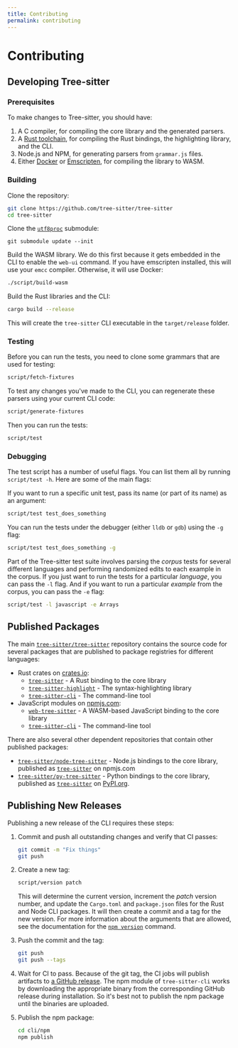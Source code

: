 ```yaml
---
title: Contributing
permalink: contributing
---
```


# Contributing

## Developing Tree-sitter

### Prerequisites

To make changes to Tree-sitter, you should have:

1. A C compiler, for compiling the core library and the generated parsers.
2. A [Rust toolchain](https://rustup.rs/), for compiling the Rust bindings, the highlighting library, and the CLI.
3. Node.js and NPM, for generating parsers from `grammar.js` files.
4. Either [Docker](https://www.docker.com/) or [Emscripten](https://emscripten.org/), for compiling the library to WASM.

### Building

Clone the repository:

```sh
git clone https://github.com/tree-sitter/tree-sitter
cd tree-sitter
```

Clone the [`utf8proc`](https://juliastrings.github.io/utf8proc/) submodule:

```
git submodule update --init
```

Build the WASM library. We do this first because it gets embedded in the CLI to enable the `web-ui` command. If you have emscripten installed, this will use your `emcc` compiler. Otherwise, it will use Docker:

```sh
./script/build-wasm
```

Build the Rust libraries and the CLI:

```sh
cargo build --release
```

This will create the `tree-sitter` CLI executable in the `target/release` folder.

### Testing

Before you can run the tests, you need to clone some grammars that are used for testing:

```sh
script/fetch-fixtures
```

To test any changes you've made to the CLI, you can regenerate these parsers using your current CLI code:

```sh
script/generate-fixtures
```

Then you can run the tests:

```sh
script/test
```

### Debugging

The test script has a number of useful flags. You can list them all by running `script/test -h`. Here are some of the main flags:

If you want to run a specific unit test, pass its name (or part of its name) as an argument:

```sh
script/test test_does_something
```

You can run the tests under the debugger (either `lldb` or `gdb`) using the `-g` flag:

```sh
script/test test_does_something -g
```

Part of the Tree-sitter test suite involves parsing the *corpus* tests for several different languages and performing randomized edits to each example in the corpus. If you just want to run the tests for a particular *language*, you can pass the `-l` flag. And if you want to run a particular *example* from the corpus, you can pass the `-e` flag:

```sh
script/test -l javascript -e Arrays
```

## Published Packages

The main [`tree-sitter/tree-sitter`](https://github.com/tree-sitter/tree-sitter) repository contains the source code for several packages that are published to package registries for different languages:

* Rust crates on [crates.io](https://crates.io):
  * [`tree-sitter`](https://crates.io/crates/tree-sitter) - A Rust binding to the core library
  * [`tree-sitter-highlight`](https://crates.io/crates/tree-sitter-highlight) - The syntax-highlighting library
  * [`tree-sitter-cli`](https://crates.io/crates/tree-sitter-cli) - The command-line tool
* JavaScript modules on [npmjs.com](https://npmjs.com):
  * [`web-tree-sitter`](https://www.npmjs.com/package/web-tree-sitter) - A WASM-based JavaScript binding to the core library
  * [`tree-sitter-cli`](https://www.npmjs.com/package/tree-sitter-cli) - The command-line tool

There are also several other dependent repositories that contain other published packages:

* [`tree-sitter/node-tree-sitter`](https://github.com/tree-sitter/py-tree-sitter) - Node.js bindings to the core library, published as [`tree-sitter`](https://www.npmjs.com/package/tree-sitter) on npmjs.com
* [`tree-sitter/py-tree-sitter`](https://github.com/tree-sitter/py-tree-sitter) - Python bindings to the core library, published as [`tree-sitter`](https://pypi.org/project/tree-sitter) on [PyPI.org](https://pypi.org).

## Publishing New Releases

Publishing a new release of the CLI requires these steps:

1. Commit and push all outstanding changes and verify that CI passes:

    ```sh
    git commit -m "Fix things"
    git push
    ```

2. Create a new tag:

    ```sh
    script/version patch
    ```

    This will determine the current version, increment the *patch* version number, and update the `Cargo.toml` and `package.json` files for the Rust and Node CLI packages. It will then create a commit and a tag for the new version. For more information about the arguments that are allowed, see the documentation for the [`npm version`](https://docs.npmjs.com/cli/version) command.

3. Push the commit and the tag:

    ```sh
    git push
    git push --tags
    ```

4. Wait for CI to pass. Because of the git tag, the CI jobs will publish artifacts to [a GitHub release](https://github.com/tree-sitter/tree-sitter/releases). The npm module of `tree-sitter-cli` works by downloading the appropriate binary from the corresponding GitHub release during installation. So it's best not to publish the npm package until the binaries are uploaded.

5. Publish the npm package:

    ```sh
    cd cli/npm
    npm publish
    ```
